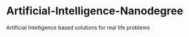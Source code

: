 # Artificial-Intelligence-Nanodegree
Artificial Intelligence based solutions for real life problems
